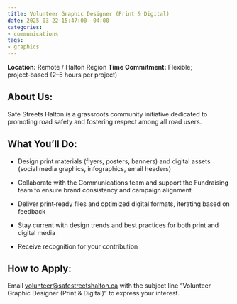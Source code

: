 ```yaml
---
title: Volunteer Graphic Designer (Print & Digital)
date: 2025-03-22 15:47:00 -04:00
categories:
- communications
tags:
- graphics
---
```


**Location:** Remote / Halton Region
**Time Commitment:** Flexible; project‑based (2–5 hours per project)

## **About Us:**

Safe Streets Halton is a grassroots community initiative dedicated to promoting road safety and fostering respect among all road users.

## What You’ll Do:

* Design print materials (flyers, posters, banners) and digital assets (social media graphics, infographics, email headers)

* Collaborate with the Communications team and support the Fundraising team to ensure brand consistency and campaign alignment

* Deliver print‑ready files and optimized digital formats, iterating based on feedback

* Stay current with design trends and best practices for both print and digital media

* Receive recognition for your contribution

## How to Apply:

Email volunteer@safestreetshalton.ca with the subject line “Volunteer Graphic Designer (Print & Digital)” to express your interest.